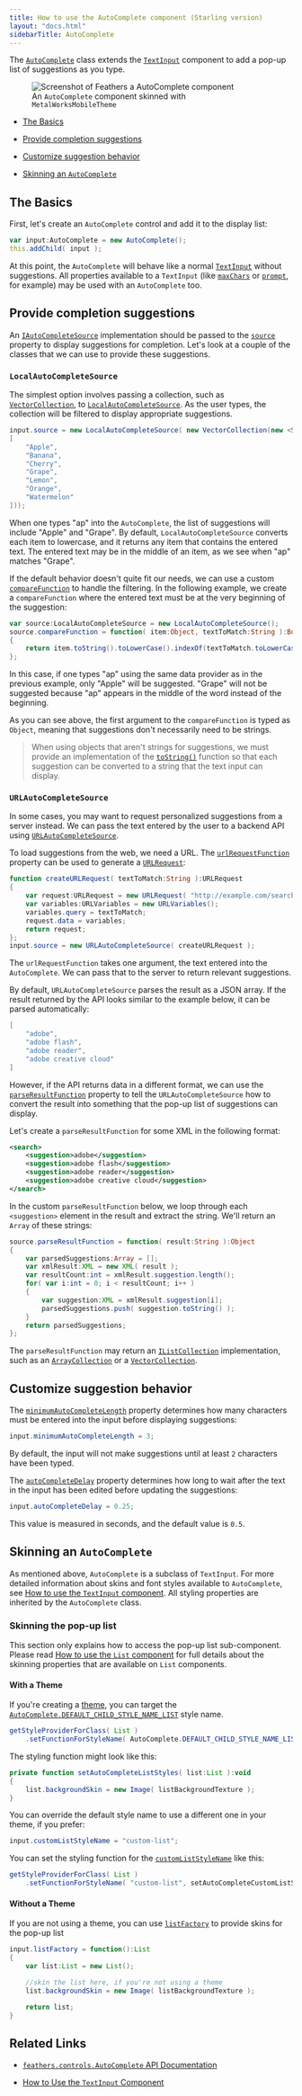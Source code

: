 ```yaml
---
title: How to use the AutoComplete component (Starling version)
layout: "docs.html"
sidebarTitle: AutoComplete
---
```


The [`AutoComplete`](/api-reference/feathers/controls/AutoComplete.html) class extends the [`TextInput`](./text-input.md) component to add a pop-up list of suggestions as you type.

<figure>
<img src="/learn/as3-starling/images/auto-complete.png" srcset="/learn/as3-starling/images/auto-complete@2x.png 2x" alt="Screenshot of Feathers a AutoComplete component" />
<figcaption>An <code>AutoComplete</code> component skinned with <code>MetalWorksMobileTheme</code></figcaption>
</figure>

- [The Basics](#the-basics)

- [Provide completion suggestions](#provide-completion-suggestions)

- [Customize suggestion behavior](#customize-suggestion-behavior)

- [Skinning an `AutoComplete`](#skinning-an-autocomplete)

## The Basics

First, let's create an `AutoComplete` control and add it to the display list:

```actionscript
var input:AutoComplete = new AutoComplete();
this.addChild( input );
```

At this point, the `AutoComplete` will behave like a normal [`TextInput`](./text-input.md) without suggestions. All properties available to a `TextInput` (like [`maxChars`](/api-reference/feathers/controls/TextInput.html#maxChars) or [`prompt`](/api-reference/feathers/controls/TextInput.html#prompt), for example) may be used with an `AutoComplete` too.

## Provide completion suggestions

An [`IAutoCompleteSource`](/api-reference/feathers/data/IAutoCompleteSource.html) implementation should be passed to the [`source`](/api-reference/feathers/controls/AutoComplete.html#source) property to display suggestions for completion. Let's look at a couple of the classes that we can use to provide these suggestions.

### `LocalAutoCompleteSource`

The simplest option involves passing a collection, such as [`VectorCollection`](/api-reference/feathers/data/VectorCollection.html), to [`LocalAutoCompleteSource`](/api-reference/feathers/data/LocalAutoCompleteSource.html). As the user types, the collection will be filtered to display appropriate suggestions.

```actionscript
input.source = new LocalAutoCompleteSource( new VectorCollection(new <String>
[
	"Apple",
	"Banana",
	"Cherry",
	"Grape",
	"Lemon",
	"Orange",
	"Watermelon"
]));
```

When one types "ap" into the `AutoComplete`, the list of suggestions will include "Apple" and "Grape". By default, `LocalAutoCompleteSource` converts each item to lowercase, and it returns any item that contains the entered text. The entered text may be in the middle of an item, as we see when "ap" matches "Grape".

If the default behavior doesn't quite fit our needs, we can use a custom [`compareFunction`](/api-reference/feathers/data/LocalAutoCompleteSource.html#compareFunction) to handle the filtering. In the following example, we create a `compareFunction` where the entered text must be at the very beginning of the suggestion:

```actionscript
var source:LocalAutoCompleteSource = new LocalAutoCompleteSource();
source.compareFunction = function( item:Object, textToMatch:String ):Boolean
{
	return item.toString().toLowerCase().indexOf(textToMatch.toLowerCase()) == 0;
};
```

In this case, if one types "ap" using the same data provider as in the previous example, only "Apple" will be suggested. "Grape" will not be suggested because "ap" appears in the middle of the word instead of the beginning.

As you can see above, the first argument to the `compareFunction` is typed as `Object`, meaning that suggestions don't necessarily need to be strings.

> When using objects that aren't strings for suggestions, we must provide an implementation of the [`toString()`](<http://help.adobe.com/en_US/FlashPlatform/reference/actionscript/3/Object.html#toString()>) function so that each suggestion can be converted to a string that the text input can display.

### `URLAutoCompleteSource`

In some cases, you may want to request personalized suggestions from a server instead. We can pass the text entered by the user to a backend API using [`URLAutoCompleteSource`](/api-reference/feathers/data/URLAutoCompleteSource.html).

To load suggestions from the web, we need a URL. The [`urlRequestFunction`](/api-reference/feathers/data/URLAutoCompleteSource.html#urlRequestFunction) property can be used to generate a [`URLRequest`](http://help.adobe.com/en_US/FlashPlatform/reference/actionscript/3/flash/net/URLRequest.html):

```actionscript
function createURLRequest( textToMatch:String ):URLRequest
{
	var request:URLRequest = new URLRequest( "http://example.com/search_suggestions" );
	var variables:URLVariables = new URLVariables();
	variables.query = textToMatch;
	request.data = variables;
	return request;
};
input.source = new URLAutoCompleteSource( createURLRequest );
```

The `urlRequestFunction` takes one argument, the text entered into the `AutoComplete`. We can pass that to the server to return relevant suggestions.

By default, `URLAutoCompleteSource` parses the result as a JSON array. If the result returned by the API looks similar to the example below, it can be parsed automatically:

```actionscript
[
	"adobe",
	"adobe flash",
	"adobe reader",
	"adobe creative cloud"
]
```

However, if the API returns data in a different format, we can use the [`parseResultFunction`](/api-reference/feathers/data/URLAutoCompleteSource.html#parseResultFunction) property to tell the `URLAutoCompleteSource` how to convert the result into something that the pop-up list of suggestions can display.

Let's create a `parseResultFunction` for some XML in the following format:

```xml
<search>
	<suggestion>adobe</suggestion>
	<suggestion>adobe flash</suggestion>
	<suggestion>adobe reader</suggestion>
	<suggestion>adobe creative cloud</suggestion>
</search>
```

In the custom `parseResultFunction` below, we loop through each `<suggestion>` element in the result and extract the string. We'll return an `Array` of these strings:

```actionscript
source.parseResultFunction = function( result:String ):Object
{
	var parsedSuggestions:Array = [];
	var xmlResult:XML = new XML( result );
	var resultCount:int = xmlResult.suggestion.length();
	for( var i:int = 0; i < resultCount; i++ )
	{
		var suggestion:XML = xmlResult.suggestion[i];
		parsedSuggestions.push( suggestion.toString() );
	}
	return parsedSuggestions;
};
```

The `parseResultFunction` may return an [`IListCollection`](/api-reference/feathers/data/IListCollection.html) implementation, such as an [`ArrayCollection`](/api-reference/feathers/data/ArrayCollection.html) or a [`VectorCollection`](/api-reference/feathers/data/VectorCollection.html).

## Customize suggestion behavior

The [`minimumAutoCompleteLength`](/api-reference/feathers/controls/AutoComplete.html#minimumAutoCompleteLength) property determines how many characters must be entered into the input before displaying suggestions:

```actionscript
input.minimumAutoCompleteLength = 3;
```

By default, the input will not make suggestions until at least `2` characters have been typed.

The [`autoCompleteDelay`](/api-reference/feathers/controls/AutoComplete.html#autoCompleteDelay) property determines how long to wait after the text in the input has been edited before updating the suggestions:

```actionscript
input.autoCompleteDelay = 0.25;
```

This value is measured in seconds, and the default value is `0.5`.

## Skinning an `AutoComplete`

As mentioned above, `AutoComplete` is a subclass of `TextInput`. For more detailed information about skins and font styles available to `AutoComplete`, see [How to use the `TextInput` component](./text-input.md). All styling properties are inherited by the `AutoComplete` class.

### Skinning the pop-up list

This section only explains how to access the pop-up list sub-component. Please read [How to use the `List` component](./list.md) for full details about the skinning properties that are available on `List` components.

#### With a Theme

If you're creating a [theme](./themes.md), you can target the [`AutoComplete.DEFAULT_CHILD_STYLE_NAME_LIST`](/api-reference/feathers/controls/AutoComplete.html#DEFAULT_CHILD_STYLE_NAME_LIST) style name.

```actionscript
getStyleProviderForClass( List )
	.setFunctionForStyleName( AutoComplete.DEFAULT_CHILD_STYLE_NAME_LIST, setAutoCompleteListStyles );
```

The styling function might look like this:

```actionscript
private function setAutoCompleteListStyles( list:List ):void
{
	list.backgroundSkin = new Image( listBackgroundTexture );
}
```

You can override the default style name to use a different one in your theme, if you prefer:

```actionscript
input.customListStyleName = "custom-list";
```

You can set the styling function for the [`customListStyleName`](/api-reference/feathers/controls/AutoComplete.html#customListStyleName) like this:

```actionscript
getStyleProviderForClass( List )
	.setFunctionForStyleName( "custom-list", setAutoCompleteCustomListStyles );
```

#### Without a Theme

If you are not using a theme, you can use [`listFactory`](/api-reference/feathers/controls/AutoComplete.html#listFactory) to provide skins for the pop-up list

```actionscript
input.listFactory = function():List
{
	var list:List = new List();

	//skin the list here, if you're not using a theme
	list.backgroundSkin = new Image( listBackgroundTexture );

	return list;
}
```

## Related Links

- [`feathers.controls.AutoComplete` API Documentation](/api-reference/feathers/controls/AutoComplete.html)

- [How to Use the `TextInput` Component](./text-input.md)
